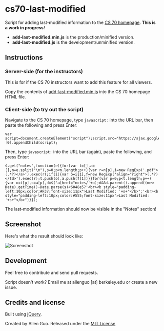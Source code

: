 cs70-last-modified
==================

Script for adding last-modified information to the [CS 70 homepage](https://inst.eecs.berkeley.edu/~cs70/fa14/).
**This is a work in progress!**

* **add-last-modified.min.js** is the production/minified version.
* **add-last-modified.js** is the development/unminified version.

Instructions
------------

### Server-side (for the instructors)

This is for if the CS 70 instructors want to add this feature for all viewers.

Copy the contents of [add-last-modified.min.js](https://github.com/guoguo12/cs70-last-modified/blob/master/add-last-modified.min.js) into the CS 70 homepage HTML file.

### Client-side (to try out the script)

Navigate to the CS 70 homepage, type `javascript:` into the URL bar, then paste the following and press Enter:

```
var script=document.createElement("script");script.src="https://ajax.googleapis.com/ajax/libs/jquery/1.7.1/jquery.min.js",script.type="text/javascript",document.getElementsByTagName("head")[0].appendChild(script);
```

Then, type `javascript:` into the URL bar (again), paste the following, and press Enter:

```
$.get("notes",function(e){for(var t=[],a=[],n=e.split("\n"),p=0;p<n.length;p++){var r=n[p],i=new RegExp('.pdf">(.*?)</a>').exec(r);if(i){var o=i[1],f=new RegExp('align="right">(.*?)  </td>').exec(r);t.push(o),a.push(f[1])}}for(var p=0;p<t.length;p++){var o=t[p],s=a[p],d=$('a[href="notes/'+o);d&&d.parent().append((new Date).getTime()-Date.parse(s)<6048e5?'<br><b style="padding-left:10px;color:#F37;font-size:11px">Last Modified: '+s+"</b>":'<br><b style="padding-left:10px;color:#555;font-size:11px">Last Modified: '+s+"</b>")}});
```

The last-modified information should now be visible in the "Notes" section!

Screenshot
-------

Here's what the result should look like:

![Screenshot](https://i.imgur.com/qnEA5Xi.png)

Development
-------

Feel free to contribute and send pull requests.

Script doesn't work? Email me at allenguo [at] berkeley.edu or create a new issue.

Credits and license
-------

Built using [jQuery](https://jquery.com/).

Created by Allen Guo. Released under the [MIT License](http://opensource.org/licenses/MIT).
